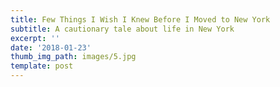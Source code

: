 ```yaml
---
title: Few Things I Wish I Knew Before I Moved to New York
subtitle: A cautionary tale about life in New York
excerpt: ''
date: '2018-01-23'
thumb_img_path: images/5.jpg
template: post
---
```

